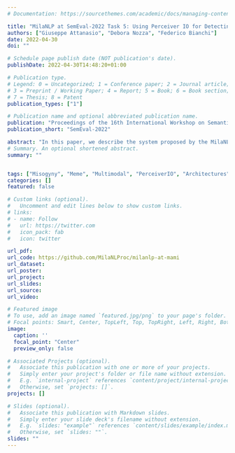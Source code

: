 ```yaml
---
# Documentation: https://sourcethemes.com/academic/docs/managing-content/

title: "MilaNLP at SemEval-2022 Task 5: Using Perceiver IO for Detecting Misogynous Memes with Text and Image Modalities"
authors: ["Giuseppe Attanasio", "Debora Nozza", "Federico Bianchi"]
date: 2022-04-30
doi: ""

# Schedule page publish date (NOT publication's date).
publishDate: 2022-04-30T14:48:20+01:00

# Publication type.
# Legend: 0 = Uncategorized; 1 = Conference paper; 2 = Journal article;
# 3 = Preprint / Working Paper; 4 = Report; 5 = Book; 6 = Book section;
# 7 = Thesis; 8 = Patent
publication_types: ["1"]

# Publication name and optional abbreviated publication name.
publication: "Proceedings of the 16th International Workshop on Semantic Evaluation (SemEval-2022)"
publication_short: "SemEval-2022"

abstract: "In this paper, we describe the system proposed by the MilaNLP team for the Multimedia Automatic Misogyny Identification (MAMI) challenge. We use Perceiver IO as a multimodal late fusion over unimodal streams to address both sub-tasks A and B. We build unimodal embeddings using Vision Transformer (image) and RoBERTa (text transcript). We enrich the input representation using face and demographic recognition, image captioning, and detection of adult content and web entities. To the best of our knowledge, this work is the first to use Perceiver IO combining text and image modalities. The proposed approach outperforms unimodal and multimodal baselines."
# Summary. An optional shortened abstract.
summary: ""


tags: ["Misogyny", "Meme", "Multimodal", "PerceiverIO", "Architectures"]
categories: []
featured: false

# Custom links (optional).
#   Uncomment and edit lines below to show custom links.
# links:
# - name: Follow
#   url: https://twitter.com
#   icon_pack: fab
#   icon: twitter

url_pdf:
url_code: https://github.com/MilaNLProc/milanlp-at-mami
url_dataset:
url_poster:
url_project:
url_slides:
url_source:
url_video:

# Featured image
# To use, add an image named `featured.jpg/png` to your page's folder.
# Focal points: Smart, Center, TopLeft, Top, TopRight, Left, Right, BottomLeft, Bottom, BottomRight.
image:
  caption: ''
  focal_point: "Center"
  preview_only: false

# Associated Projects (optional).
#   Associate this publication with one or more of your projects.
#   Simply enter your project's folder or file name without extension.
#   E.g. `internal-project` references `content/project/internal-project/index.md`.
#   Otherwise, set `projects: []`.
projects: []

# Slides (optional).
#   Associate this publication with Markdown slides.
#   Simply enter your slide deck's filename without extension.
#   E.g. `slides: "example"` references `content/slides/example/index.md`.
#   Otherwise, set `slides: ""`.
slides: ""
---
```

